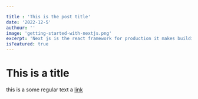 ```yaml
---

title : 'This is the post title'
date: '2022-12-5'
authour: ''
image: 'getting-started-with-nextjs.png'
excerpt: 'Next js is the react framework for production it makes building full stack react appp and sites a breeze a ships with built in SSR'
isFeatured: true
---
```




# This is a title

this is a some regular text a [link](https://google.com)
